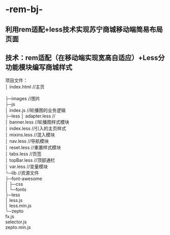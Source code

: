 # -rem-bj-
利用rem适配+less技术实现苏宁商城移动端简易布局页面
--
技术：rem适配（在移动端实现宽高自适应）+Less分功能模块编写商城样式
---
项目文件：<br/>
│  index.html         //主页<br/>       
├─images              //图片<br/>
├─js<br/>
│      index.js         //轮播图的业务逻辑<br/>
├─less
│      adapter.less         //<br/>
│      banner.less              //轮播图样式模块<br/>
│      index.less                 //引入的主页样式<br/>
│      mixins.less              //混入模块<br/>
│      nav.less                 //导航模块<br/>
│      reset.less              //重置样式模块<br/>
│      tabs.less              //页签<br/>
│      topBar.less          //顶部通栏<br/>
│      var.less             //变量模块<br/>
└─lib                          //资源文件<br/>
    ├─font-awesome<br/>
    │  ├─css<br/>
    │  └─fonts<br/>
    ├─less<br/>
    │      less.js<br/>
    │      less.min.js<br/>
    └─zepto<br/>
            fx.js<br/>
            selector.js<br/>
            zepto.min.js<br/>

